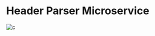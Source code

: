 Header Parser Microservice
==========================
![c](https://cloud.githubusercontent.com/assets/11310584/26034808/bf851cba-38f4-11e7-87f4-0028c443020a.jpg)
